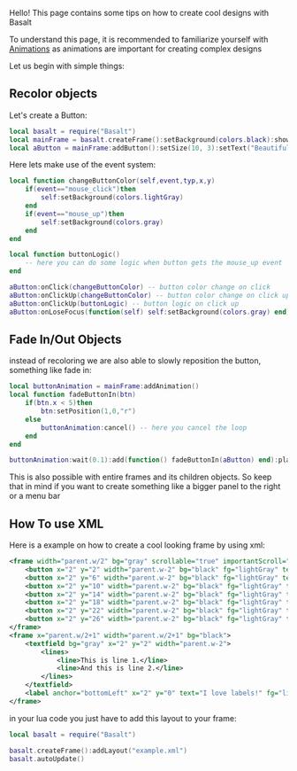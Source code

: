 Hello! This page contains some tips on how to create cool designs with Basalt

To understand this page, it is recommended to familiarize yourself with [Animations](../objects/Animation.md) as animations are important for creating complex designs

Let us begin with simple things:

## Recolor objects

Let's create a Button:

```lua
local basalt = require("Basalt")
local mainFrame = basalt.createFrame():setBackground(colors.black):show()
local aButton = mainFrame:addButton():setSize(10, 3):setText("Beautiful"):setBackground(colors.gray):show()
```

Here lets make use of the event system:<br>
```lua
local function changeButtonColor(self,event,typ,x,y)
    if(event=="mouse_click")then
        self:setBackground(colors.lightGray)
    end
    if(event=="mouse_up")then
        self:setBackground(colors.gray)
    end
end

local function buttonLogic()
    -- here you can do some logic when button gets the mouse_up event
end

aButton:onClick(changeButtonColor) -- button color change on click
aButton:onClickUp(changeButtonColor) -- button color change on click up
aButton:onClickUp(buttonLogic) -- button logic on click up
aButton:onLoseFocus(function(self) self:setBackground(colors.gray) end) -- if user is clicking on the button and dragging out of button size this event will change the bg color back to gray
```

## Fade In/Out Objects
instead of recoloring we are also able to slowly reposition the button, something like fade in:<br>
```lua
local buttonAnimation = mainFrame:addAnimation()
local function fadeButtonIn(btn)
    if(btn.x < 5)then
        btn:setPosition(1,0,"r")
    else
        buttonAnimation:cancel() -- here you cancel the loop
    end
end

buttonAnimation:wait(0.1):add(function() fadeButtonIn(aButton) end):play(true) -- with play(true) you will create a infinite loop
```
This is also possible with entire frames and its children objects. So keep that in mind if you want to create something like a bigger panel to the right or a menu bar

## How To use XML
Here is a example on how to create a cool looking frame by using xml:
```xml
<frame width="parent.w/2" bg="gray" scrollable="true" importantScroll="true">
    <button x="2" y="2" width="parent.w-2" bg="black" fg="lightGray" text="Example Button 1!"/>
    <button x="2" y="6" width="parent.w-2" bg="black" fg="lightGray" text="Example Button 2!"/>
    <button x="2" y="10" width="parent.w-2" bg="black" fg="lightGray" text="Example Button 3!"/>
    <button x="2" y="14" width="parent.w-2" bg="black" fg="lightGray" text="Example Button 4!"/>
    <button x="2" y="18" width="parent.w-2" bg="black" fg="lightGray" text="Example Button 5!"/>
    <button x="2" y="22" width="parent.w-2" bg="black" fg="lightGray" text="Example Button 6!"/>
    <button x="2" y="26" width="parent.w-2" bg="black" fg="lightGray" text="Example Button 7!"/>
</frame>
<frame x="parent.w/2+1" width="parent.w/2+1" bg="black">
    <textfield bg="gray" x="2" y="2" width="parent.w-2">
        <lines>
            <line>This is line 1.</line>
            <line>And this is line 2.</line>
        </lines>
    </textfield>
    <label anchor="bottomLeft" x="2" y="0" text="I love labels!" fg="lightGray"/>
</frame>
```
in your lua code you just have to add this layout to your frame:
```lua
local basalt = require("Basalt")

basalt.createFrame():addLayout("example.xml")
basalt.autoUpdate()
```
